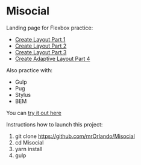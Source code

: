 # Misocial

Landing page for Flexbox practice:

* [Create Layout Part 1](https://www.youtube.com/watch?v=yK7WEt-CdhI)
* [Create Layout Part 2](https://www.youtube.com/watch?v=t703rRKZR5U)
* [Create Layout Part 3](https://www.youtube.com/watch?v=4g3Yd0YtPhg)
* [Create Adaptive Layout Part 4](https://www.youtube.com/watch?v=qRogpo3Lp6s)

Also practice with:

* Gulp
* Pug
* Stylus
* BEM

You can [try it out here](https://mrorlando.github.io/Misocial/)

Instructions how to launch this project:

1. git clone https://github.com/mrOrlando/Misocial
2. cd Misocial
3. yarn install
4. gulp
